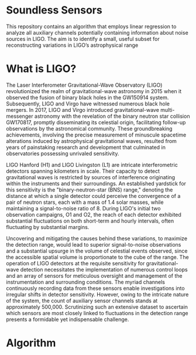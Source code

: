 
# Soundless Sensors
This repository contains an algorithm that employs linear regression to analyze all auxiliary channels potentially containing information about noise sources in LIGO. The aim is to identify a small, useful subset for reconstructing variations in LIGO’s astrophysical range

# What is LIGO?

The Laser Interferometer Gravitational-Wave Observatory (LIGO) revolutionized the realm of gravitational-wave astronomy in 2015 when it observed the fusion of binary black holes in the GW150914 system. Subsequently, LIGO and Virgo have witnessed numerous black hole mergers. In 2017, LIGO and Virgo introduced gravitational-wave multi-messenger astronomy with the revelation of the binary neutron star collision GW170817, promptly disseminating its celestial origin, facilitating follow-up observations by the astronomical community. These groundbreaking achievements, involving the precise measurement of minuscule spacetime alterations induced by astrophysical gravitational waves, resulted from years of painstaking research and development that culminated in observatories possessing unrivaled sensitivity.

LIGO Hanford (H1) and LIGO Livingston (L1) are intricate interferometric detectors spanning kilometers in scale. Their capacity to detect gravitational waves is restricted by sources of interference originating within the instruments and their surroundings. An established yardstick for this sensitivity is the "binary-neutron-star (BNS) range," denoting the distance at which a single detector could perceive the convergence of a pair of neutron stars, each with a mass of 1.4 solar masses, while maintaining a signal-to-noise ratio of 8. During LIGO's initial two observation campaigns, O1 and O2, the reach of each detector exhibited substantial fluctuations on both short-term and hourly intervals, often fluctuating by substantial margins.

Uncovering and mitigating the causes behind these variations, to maximize the detection range, would lead to superior signal-to-noise observations and a substantial upsurge in the volume of celestial events observed, since the accessible spatial volume is proportionate to the cube of the range. The operation of LIGO detectors at the requisite sensitivity for gravitational-wave detection necessitates the implementation of numerous control loops and an array of sensors for meticulous oversight and management of the instrumentation and surrounding conditions. The myriad channels continuously recording data from these sensors enable investigations into irregular shifts in detector sensitivity. However, owing to the intricate nature of the system, the count of auxiliary sensor channels stands at approximately 500,000. Scrutinizing such an extensive dataset to ascertain which sensors are most closely linked to fluctuations in the detection range presents a formidable yet indispensable challenge.

# Algorithm




